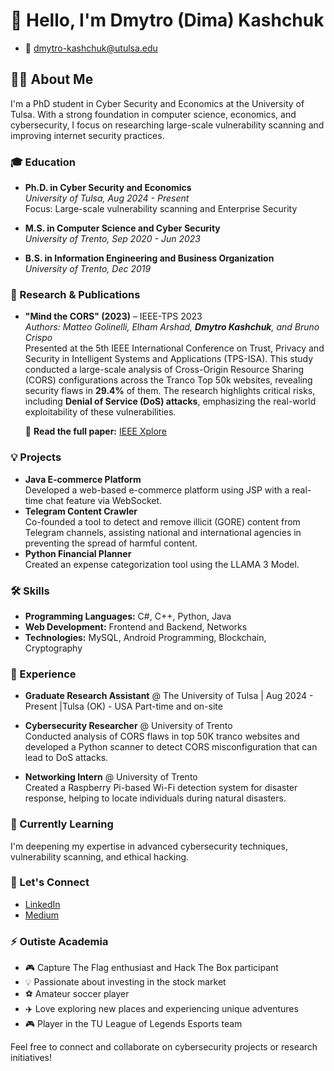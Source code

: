 # 👋 Hello, I'm Dmytro (Dima) Kashchuk
- 📧 dmytro-kashchuk@utulsa.edu

## 👨‍💻 About Me
I'm a PhD student in Cyber Security and Economics at the University of Tulsa. With a strong foundation in computer science, economics, and cybersecurity, I focus on researching large-scale vulnerability scanning and improving internet security practices.


### 🎓 Education
- **Ph.D. in Cyber Security and Economics**  
  *University of Tulsa, Aug 2024 - Present*  
  Focus: Large-scale vulnerability scanning and Enterprise Security

- **M.S. in Computer Science and Cyber Security**  
  *University of Trento, Sep 2020 - Jun 2023*

- **B.S. in Information Engineering and Business Organization**  
  *University of Trento, Dec 2019*

### 🔬 Research & Publications
- **"Mind the CORS" (2023)** – IEEE-TPS 2023  
  *Authors: Matteo Golinelli, Elham Arshad, **Dmytro Kashchuk**, and Bruno Crispo*  
  Presented at the 5th IEEE International Conference on Trust, Privacy and Security in Intelligent Systems and Applications (TPS-ISA). This study conducted a large-scale analysis of Cross-Origin Resource Sharing (CORS) configurations across the Tranco Top 50k websites, revealing security flaws in **29.4%** of them. The research highlights critical risks, including **Denial of Service (DoS) attacks**, emphasizing the real-world exploitability of these vulnerabilities.  

  📄 **Read the full paper:** [IEEE Xplore](https://ieeexplore.ieee.org/document/10431636)


### 💡 Projects
- **Java E-commerce Platform**  
  Developed a web-based e-commerce platform using JSP with a real-time chat feature via WebSocket.
- **Telegram Content Crawler**  
  Co-founded a tool to detect and remove illicit (GORE) content from Telegram channels, assisting national and international agencies in preventing the spread of harmful content.
- **Python Financial Planner**  
  Created an expense categorization tool using the LLAMA 3 Model.

### 🛠️ Skills
- **Programming Languages:** C#, C++, Python, Java
- **Web Development:** Frontend and Backend, Networks
- **Technologies:** MySQL, Android Programming, Blockchain, Cryptography

### 💼 Experience
- **Graduate Research Assistant** @ The University of Tulsa | Aug 2024 - Present |Tulsa (OK) - USA
 Part-time and on-site

- **Cybersecurity Researcher** @ University of Trento  
  Conducted analysis of CORS flaws in top 50K tranco websites and developed a Python scanner to detect CORS misconfiguration that can lead to DoS attacks.

- **Networking Intern** @ University of Trento  
  Created a Raspberry Pi-based Wi-Fi detection system for disaster response, helping to locate individuals during natural disasters.

### 🌱 Currently Learning
I'm deepening my expertise in advanced cybersecurity techniques, vulnerability scanning, and ethical hacking.

### 💬 Let's Connect
- [LinkedIn](https://linkedin.com/in/dmytrokashchuk)
- [Medium](https://medium.com/@dmytrokashchuk)

### ⚡ Outiste Academia
- 🎮 Capture The Flag enthusiast and Hack The Box participant
- 💡 Passionate about investing in the stock market
- ⚽ Amateur soccer player
- ✈️ Love exploring new places and experiencing unique adventures
- 🎮 Player in the TU League of Legends Esports team

Feel free to connect and collaborate on cybersecurity projects or research initiatives!

